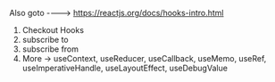 Also goto ---->  https://reactjs.org/docs/hooks-intro.html

1. Checkout Hooks
2. subscribe to
3. subscribe from
4. More -> useContext, useReducer, useCallback, useMemo, useRef, useImperativeHandle, useLayoutEffect, useDebugValue